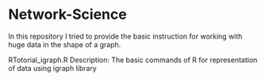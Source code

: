 # Network-Science
In this repository I tried to provide the basic instruction for working with huge data in the shape of a graph.

RTotorial_igraph.R
Description: The basic commands of R for representation of data using igraph library

